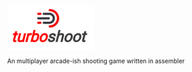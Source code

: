 <img src="turboshoot.png" width="200">

An multiplayer arcade-ish shooting game written in assembler
